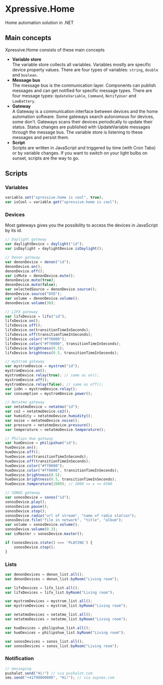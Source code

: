 # Xpressive.Home

Home automation solution in .NET

## Main concepts

Xpressive.Home consists of these main concepts

- **Variable store**  
  The variable store collects all variables. Variables mostly are specific device property values. There are four types of variables: `string`, `double` and `boolean`.
- **Message bus**  
  The message bus is the communication layer. Components can publish messages and can get notified for specific message types. There are four message types: `UpdateVariable`, `Command`, `NotifyUser` and `LowBattery`.
- **Gateway**  
  A Gateway is a communication interface between devices and the home automation software. Some gateways search autonomous for devices, some don't. Gateways scans their devices periodically to update their status. Status changes are published with UpdateVariable messages through the message bus. The variable store is listening to these messages and persist them.
- **Script**  
  Scripts are written in JavaScript and triggered by time (with Cron Tabs) or by variable changes. If you want to switch on your light bulbs on sunset, scripts are the way to go.

## Scripts

### Variables
```javascript
variable.set("xpressive.home is cool", true);
var isCool = variable.get("xpressive.home is cool");
```

### Devices

Most gateways gives you the possibility to access the devices in JavaScript by its id.

```javascript
// Daylight gateway
var daylightDevice = daylight("id");
var isDaylight = daylightDevice.isDaylight();

// Denon gateway
var denonDevice = denon("id");
denonDevice.on();
denonDevice.off();
var isMute = denonDevice.mute();
denonDevice.mute(true);
denonDevice.mute(false);
var selectedSource = denonDevice.source();
denonDevice.source("DVD");
var volume = denonDevice.volume();
denonDevice.volume(30);

// LIFX gateway
var lifxDevice = lifx("id");
lifxDevice.on();
lifxDevice.off();
lifxDevice.on(transitionTimeInSeconds);
lifxDevice.off(transitionTimeInSeconds);
lifxDevice.color("#ff0000");
lifxDevice.color("#ff0000", transitionTimeInSeconds);
lifxDevice.brightness(0.5);
lifxDevice.brightness(0.5, transitionTimeInSeconds);

// myStrom gateway
var mystromDevice = mystrom("id");
mystromDevice.on();
mystromDevice.relay(true); // same as on();
mystromDevice.off();
mystromDevice.relay(false); // same as off();
var isOn = mystromDevice.relay();
var consumption = mystromDevice.power();

// Netatmo gateway
var netatmoDevice = netatmo("id");
var co2 = netatmoDevice.co2();
var humidity = netatmoDevice.humidity();
var noise = netatmoDevice.noise();
var pressure = netatmoDevice.pressure();
var temperature = netatmoDevice.temperature();

// Philips Hue gateway
var hueDevice = philipshue("id");
hueDevice.on();
hueDevice.off();
hueDevice.on(transitionTimeInSeconds);
hueDevice.off(transitionTimeInSeconds);
hueDevice.color("#ff0000");
hueDevice.color("#ff0000", transitionTimeInSeconds);
hueDevice.brightness(0.5);
hueDevice.brightness(0.5, transitionTimeInSeconds);
hueDevice.temperature(2000); // 2000 <= x <= 6500

// SONOS gateway
var sonosDevice = sonos("id");
sonosDevice.play();
sonosDevice.pause();
sonosDevice.stop();
sonosDevice.radio("url of stream", "name of radio station");
sonosDevice.file("file in network", "title", "album");
var volume = sonosDevice.volume();
sonosDevice.volume(0.3);
var isMaster = sonosDevice.master();

if (sonosDevice.state() === 'PLAYING') {
    sonosDevice.stop();
}
```

### Lists

```javascript
var denonDevices = denon_list.all();
var denonDevices = denon_list.byRoom("Living room");

var lifxDevices = lifx_list.all();
var lifxDevices = lifx_list.byRoom("Living room");

var mystromDevices = mystrom_list.all();
var mystromDevices = mystrom_list.byRoom("Living room");

var netatmoDevices = netatmo_list.all();
var netatmoDevices = netatmo_list.byRoom("Living room");

var hueDevices = philipshue_list.all();
var hueDevices = philipshue_list.byRoom("Living room");

var sonosDevices = sonos_list.all();
var sonosDevices = sonos_list.byRoom("Living room");
```

### Notification

```javascript
// messaging
pushalot.send("Hi!") // via pushalot.com
sms.send("+41790000000", "Hi!"); // via aspsms.com
```
